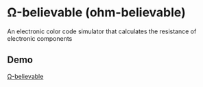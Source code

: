 # Ω-believable (ohm-believable)
An electronic color code simulator that calculates the resistance of electronic components

## Demo
[Ω-believable](https://weirdpattern.github.io/ohm-believable)
